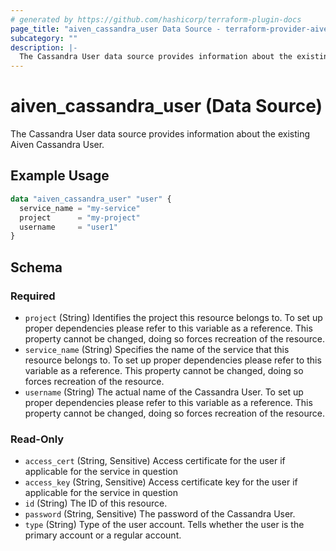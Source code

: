 ```yaml
---
# generated by https://github.com/hashicorp/terraform-plugin-docs
page_title: "aiven_cassandra_user Data Source - terraform-provider-aiven"
subcategory: ""
description: |-
  The Cassandra User data source provides information about the existing Aiven Cassandra User.
---
```


# aiven_cassandra_user (Data Source)

The Cassandra User data source provides information about the existing Aiven Cassandra User.

## Example Usage

```terraform
data "aiven_cassandra_user" "user" {
  service_name = "my-service"
  project      = "my-project"
  username     = "user1"
}
```

<!-- schema generated by tfplugindocs -->
## Schema

### Required

- `project` (String) Identifies the project this resource belongs to. To set up proper dependencies please refer to this variable as a reference. This property cannot be changed, doing so forces recreation of the resource.
- `service_name` (String) Specifies the name of the service that this resource belongs to. To set up proper dependencies please refer to this variable as a reference. This property cannot be changed, doing so forces recreation of the resource.
- `username` (String) The actual name of the Cassandra User. To set up proper dependencies please refer to this variable as a reference. This property cannot be changed, doing so forces recreation of the resource.

### Read-Only

- `access_cert` (String, Sensitive) Access certificate for the user if applicable for the service in question
- `access_key` (String, Sensitive) Access certificate key for the user if applicable for the service in question
- `id` (String) The ID of this resource.
- `password` (String, Sensitive) The password of the Cassandra User.
- `type` (String) Type of the user account. Tells whether the user is the primary account or a regular account.
